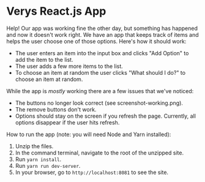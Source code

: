 # Verys React.js App

Help! Our app was working fine the other day, but something has happened and now it doesn't work right. We have an app that keeps track of items and helps the user choose one of those options. Here's how it should work:

- The user enters an item into the input box and clicks "Add Option" to add the item to the list.
- The user adds a few more items to the list.
- To choose an item at random the user clicks "What should I do?" to choose an item at random.

While the app is _mostly_ working there are a few issues that we've noticed:

- The buttons no longer look correct (see screenshot-working.png).
- The remove buttons don't work.
- Options should stay on the screen if you refresh the page. Currently, all options disappear if the user hits refresh.

How to run the app (note: you will need Node and Yarn installed):
1. Unzip the files.
2. In the command terminal, navigate to the root of the unzipped site.
3. Run `yarn install`.
4. Run `yarn run dev-server`.
5. In your browser, go to `http://localhost:8081` to see the site.